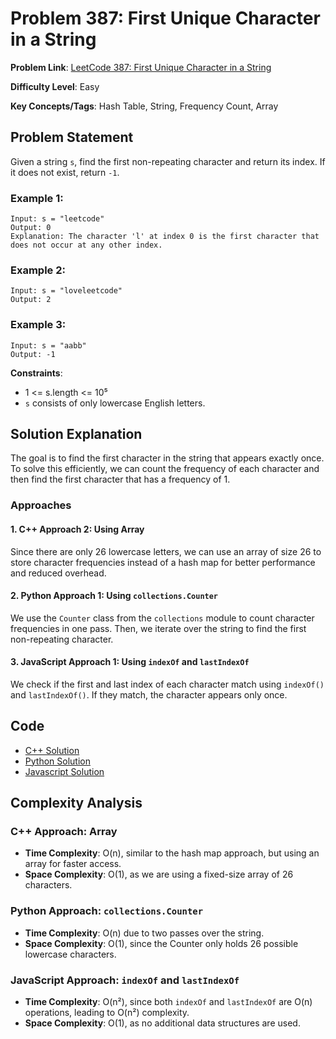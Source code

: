 # Problem 387: First Unique Character in a String

**Problem Link**: [LeetCode 387: First Unique Character in a String](https://leetcode.com/problems/first-unique-character-in-a-string/)

**Difficulty Level**: Easy

**Key Concepts/Tags**: Hash Table, String, Frequency Count, Array

## Problem Statement

Given a string `s`, find the first non-repeating character and return its index. If it does not exist, return `-1`.

### Example 1:
```
Input: s = "leetcode"
Output: 0
Explanation: The character 'l' at index 0 is the first character that does not occur at any other index.
```

### Example 2:
```
Input: s = "loveleetcode"
Output: 2
```

### Example 3:
```
Input: s = "aabb"
Output: -1
```

**Constraints**:
- 1 <= s.length <= 10⁵
- `s` consists of only lowercase English letters.

## Solution Explanation

The goal is to find the first character in the string that appears exactly once. To solve this efficiently, we can count the frequency of each character and then find the first character that has a frequency of 1.

### Approaches
#### 1. **C++ Approach 2: Using Array**
Since there are only 26 lowercase letters, we can use an array of size 26 to store character frequencies instead of a hash map for better performance and reduced overhead.

#### 2. **Python Approach 1: Using `collections.Counter`**
We use the `Counter` class from the `collections` module to count character frequencies in one pass. Then, we iterate over the string to find the first non-repeating character.

#### 3. **JavaScript Approach 1: Using `indexOf` and `lastIndexOf`**
We check if the first and last index of each character match using `indexOf()` and `lastIndexOf()`. If they match, the character appears only once.


## Code
- [C++ Solution](./solution_1.cpp)
- [Python Solution](./solution_2.py)
- [Javascript Solution](./solution_3.js)

## Complexity Analysis
### C++ Approach: Array
- **Time Complexity**: O(n), similar to the hash map approach, but using an array for faster access.
- **Space Complexity**: O(1), as we are using a fixed-size array of 26 characters.

### Python Approach: `collections.Counter`
- **Time Complexity**: O(n) due to two passes over the string.
- **Space Complexity**: O(1), since the Counter only holds 26 possible lowercase characters.

### JavaScript Approach: `indexOf` and `lastIndexOf`
- **Time Complexity**: O(n²), since both `indexOf` and `lastIndexOf` are O(n) operations, leading to O(n²) complexity.
- **Space Complexity**: O(1), as no additional data structures are used.
